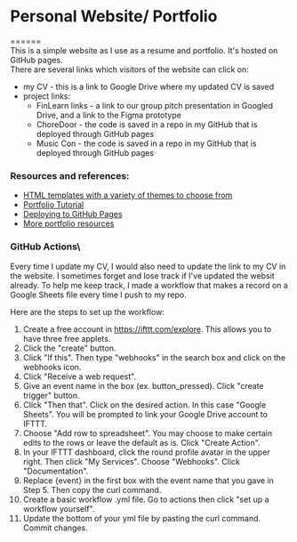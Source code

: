 # Personal Website/ Portfolio
====== \
This is a simple website as I use as a resume and portfolio. It's hosted on GitHub pages. \
There are several links which visitors of the website can click on:
- my CV - this is a link to Google Drive where my updated CV is saved
- project links:
	- FinLearn links - a link to our group pitch presentation in Googled Drive, and a link to the Figma prototype
	- ChoreDoor - the code is saved in a repo in my GitHub that is deployed through GitHub pages
	- Music Con - the code is saved in a repo in my GitHub that is deployed through GitHub pages
	
### Resources and references:
- [HTML templates with a variety of themes to choose from](https://html5up.net/) 
- [Portfolio Tutorial](https://www.youtube.com/watch?v=u-RLu_8kwA0&t=137s) 
- [Deploying to GitHub Pages](https://www.codecademy.com/articles/f1-u3-github-pages) 
- [More portfolio resources](https://discuss.codecademy.com/t/guide-how-to-build-a-web-dev-portfolio/394816?utm_source=youtube&utm_medium=organic-social&utm_campaign=codecademy_101_series&utm_content=yt_remembering_what_you_learn) 
	
### GitHub Actions\
Every time I update my CV, I would also need to update the link to my CV in the website. I sometimes forget and lose track if I've updated the websit already. To help me keep track, I made a workflow that makes a record on a Google Sheets file every time I push to my repo.

Here are the steps to set up the workflow:
1. Create a free account in https://ifttt.com/explore. This allows you to have three free applets.
2. Click the "create" button.
3. Click "If this". Then type "webhooks" in the search box and click on the webhooks icon.
4. Click "Receive a web request".
5. Give an event name in the box (ex. button_pressed). Click "create trigger" button.
6. Click "Then that". Click on the desired action. In this case "Google Sheets". You will be prompted to link your Google Drive account to IFTTT.
7. Choose "Add row to spreadsheet". You may choose to make certain edits to the rows or leave the default as is. Click "Create Action".
8. In your IFTTT dashboard, click the round profile avatar in the upper right. Then click "My Services". Choose "Webhooks". Click "Documentation".
9. Replace {event} in the first box with the event name that you gave in Step 5. Then copy the curl command.
10. Create a basic workflow .yml file. Go to actions then click "set up a workflow yourself". 
11. Update the bottom of your yml file by pasting the curl command. Commit changes. 







